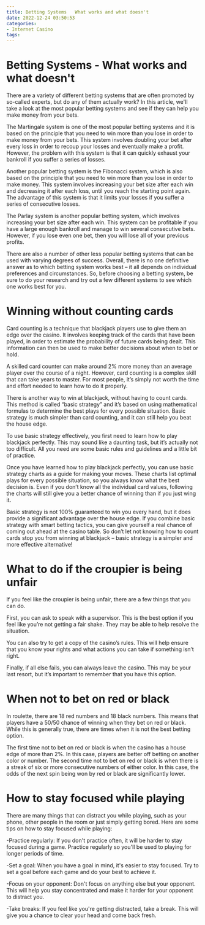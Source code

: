 ```yaml
---
title: Betting Systems   What works and what doesn't 
date: 2022-12-24 03:50:53
categories:
- Internet Casino
tags:
---
```



# Betting Systems - What works and what doesn't 

There are a variety of different betting systems that are often promoted by so-called experts, but do any of them actually work? In this article, we'll take a look at the most popular betting systems and see if they can help you make money from your bets.

The Martingale system is one of the most popular betting systems and it is based on the principle that you need to win more than you lose in order to make money from your bets. This system involves doubling your bet after every loss in order to recoup your losses and eventually make a profit. However, the problem with this system is that it can quickly exhaust your bankroll if you suffer a series of losses.

Another popular betting system is the Fibonacci system, which is also based on the principle that you need to win more than you lose in order to make money. This system involves increasing your bet size after each win and decreasing it after each loss, until you reach the starting point again. The advantage of this system is that it limits your losses if you suffer a series of consecutive losses.

The Parlay system is another popular betting system, which involves increasing your bet size after each win. This system can be profitable if you have a large enough bankroll and manage to win several consecutive bets. However, if you lose even one bet, then you will lose all of your previous profits.

There are also a number of other less popular betting systems that can be used with varying degrees of success. Overall, there is no one definitive answer as to which betting system works best – it all depends on individual preferences and circumstances. So, before choosing a betting system, be sure to do your research and try out a few different systems to see which one works best for you.

# Winning without counting cards 

Card counting is a technique that blackjack players use to give them an edge over the casino. It involves keeping track of the cards that have been played, in order to estimate the probability of future cards being dealt. This information can then be used to make better decisions about when to bet or hold.

A skilled card counter can make around 2% more money than an average player over the course of a night. However, card counting is a complex skill that can take years to master. For most people, it’s simply not worth the time and effort needed to learn how to do it properly.

There is another way to win at blackjack, without having to count cards. This method is called “basic strategy” and it’s based on using mathematical formulas to determine the best plays for every possible situation. Basic strategy is much simpler than card counting, and it can still help you beat the house edge.

To use basic strategy effectively, you first need to learn how to play blackjack perfectly. This may sound like a daunting task, but it’s actually not too difficult. All you need are some basic rules and guidelines and a little bit of practice.

Once you have learned how to play blackjack perfectly, you can use basic strategy charts as a guide for making your moves. These charts list optimal plays for every possible situation, so you always know what the best decision is. Even if you don’t know all the individual card values, following the charts will still give you a better chance of winning than if you just wing it.

Basic strategy is not 100% guaranteed to win you every hand, but it does provide a significant advantage over the house edge. If you combine basic strategy with smart betting tactics, you can give yourself a real chance of coming out ahead at the casino table. So don’t let not knowing how to count cards stop you from winning at blackjack – basic strategy is a simpler and more effective alternative!

# What to do if the croupier is being unfair 

If you feel like the croupier is being unfair, there are a few things that you can do. 

First, you can ask to speak with a supervisor. This is the best option if you feel like you’re not getting a fair shake. They may be able to help resolve the situation. 

You can also try to get a copy of the casino’s rules. This will help ensure that you know your rights and what actions you can take if something isn’t right. 

Finally, if all else fails, you can always leave the casino. This may be your last resort, but it’s important to remember that you have this option.

# When not to bet on red or black 

In roulette, there are 18 red numbers and 18 black numbers. This means that players have a 50/50 chance of winning when they bet on red or black. While this is generally true, there are times when it is not the best betting option.

The first time not to bet on red or black is when the casino has a house edge of more than 2%. In this case, players are better off betting on another color or number. The second time not to bet on red or black is when there is a streak of six or more consecutive numbers of either color. In this case, the odds of the next spin being won by red or black are significantly lower.

# How to stay focused while playing

There are many things that can distract you while playing, such as your phone, other people in the room or just simply getting bored. Here are some tips on how to stay focused while playing:

-Practice regularly: If you don't practice often, it will be harder to stay focused during a game. Practice regularly so you'll be used to playing for longer periods of time.

-Set a goal: When you have a goal in mind, it's easier to stay focused. Try to set a goal before each game and do your best to achieve it.

-Focus on your opponent: Don't focus on anything else but your opponent. This will help you stay concentrated and make it harder for your opponent to distract you.

-Take breaks: If you feel like you're getting distracted, take a break. This will give you a chance to clear your head and come back fresh.